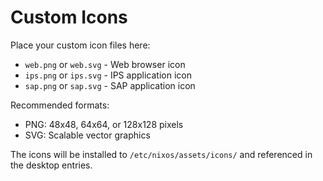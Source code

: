 # Custom Icons

Place your custom icon files here:

- `web.png` or `web.svg` - Web browser icon
- `ips.png` or `ips.svg` - IPS application icon  
- `sap.png` or `sap.svg` - SAP application icon

Recommended formats:
- PNG: 48x48, 64x64, or 128x128 pixels
- SVG: Scalable vector graphics

The icons will be installed to `/etc/nixos/assets/icons/` and referenced in the desktop entries.
